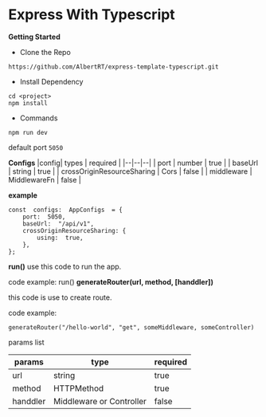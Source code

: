 ﻿# Express With Typescript

**Getting Started**

-   Clone the Repo

```
https://github.com/AlbertRT/express-template-typescript.git
```

-   Install Dependency

```
cd <project>
npm install
```

-   Commands

```
npm run dev
```

default port `5050`

**Configs**
|config| types | required |
|--|--|--|
| port | number | true |
| baseUrl | string | true |
| crossOriginResourceSharing | Cors | false |
| middleware | MiddlewareFn | false |

**example**

```
const  configs:  AppConfigs  = {
	port:  5050,
	baseUrl:  "/api/v1",
	crossOriginResourceSharing: {
		using:  true,
	},
};
```

**run()**
use this code to run the app.

code example:
run()
**generateRouter(url, method, [handdler])**

this code is use to create route.

code example:

    generateRouter("/hello-world", "get", someMiddleware, someController)

params list

| params   | type                     | required |
| -------- | ------------------------ | -------- |
| url      | string                   | true     |
| method   | HTTPMethod               | true     |
| handdler | Middleware or Controller | false    |

